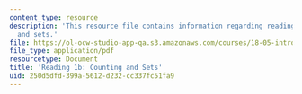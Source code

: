 ```yaml
---
content_type: resource
description: 'This resource file contains information regarding reading 1b: counting
  and sets.'
file: https://ol-ocw-studio-app-qa.s3.amazonaws.com/courses/18-05-introduction-to-probability-and-statistics-spring-2014/250d5dfd399a5612d232cc337fc51fa9_MIT18_05S14_Reading1b.pdf
file_type: application/pdf
resourcetype: Document
title: 'Reading 1b: Counting and Sets'
uid: 250d5dfd-399a-5612-d232-cc337fc51fa9
---
```

